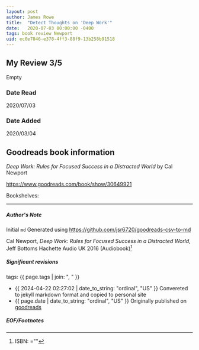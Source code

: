```yaml
---
layout: post
author: James Rowe
title:  "Detect Thoughts on 'Deep Work'"
date:   2020-07-03 00:00:00 -0400
tags: book review Newport 
uid: ec0e7846-e378-4ff3-88f9-13b258b91518
---
```


<!-- highly dependent on how you personally use jekyll templates, and how you want this to show up -->
<!-- escape any jekyll keys with double brackets -->

## My Review 3/5

Empty

### Date Read
2020/07/03

### Date Added
2020/03/04

## Goodreads book information

*Deep Work: Rules for Focused Success in a Distracted World* by Cal Newport

https://www.goodreads.com/book/show/30649921

Bookshelves: 

---

##### Author's Note

Initial `md` Generated using https://github.com/jsr6720/goodreads-csv-to-md

Cal Newport, *Deep Work: Rules for Focused Success in a Distracted World*, Jeff Bottoms Hachette Audio UK 2016 (Audiobook)[^1]

##### Significant revisions

tags: {{ page.tags | join: ", " }} <!-- todo move this somewhere -->

- {{ 2024-04-22 02:27:02 | date_to_string: "ordinal", "US" }} Convereted to jekyll markdown format and copied to personal site
- {{ page.date | date_to_string: "ordinal", "US" }} Originally published on [goodreads](https://www.goodreads.com)

##### EOF/Footnotes

[^1]: ISBN: =""